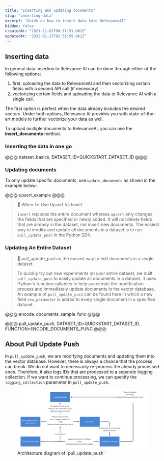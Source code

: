```yaml
---
title: "Inserting and updating documents"
slug: "inserting-data"
excerpt: "Guide on how to insert data into RelevanceAI"
hidden: false
createdAt: "2021-11-02T00:37:51.061Z"
updatedAt: "2022-01-17T02:31:59.061Z"
---
```

## Inserting data
In general data insertion to Relevance AI can be done through either of the following options:

1. first, uploading the data to RelevanceAI and then vectorizing certain fields with a second API call (if necessary)
2. vectorizing certain fields and uploading the data to Relevance AI with a single call.

The first option is perfect when the data already includes the desired vectors. Under both options, Relevance AI provides you with state-of-the-art models to further vectorize your data as well.

To upload multiple documents to RelevanceAI, you can use the **insert_documents** method.

### Inserting the data in one go

@@@ dataset_basics, DATASET_ID=QUICKSTART_DATASET_ID @@@

### Updating documents

To only update specific documents, use `update_documents` as shown in the example below:

@@@ upsert_example @@@

> 🚧 When To Use Upsert Vs Insert
>
> `insert` replaces the entire document whereas `upsert` only changes the fields that are specified or newly added. It will not delete fields that are already in the dataset, nor insert new documents.
The easiest way to modify and update all documents in a dataset is to run `pull_update_push` in the Python SDK.

### Updating An Entire Dataset
> 📘 pull_update_push is the easiest way to edit documents in a single dataset
>
> To quickly try out new experiments on your entire dataset, we built `pull_update_push` to easily update all documents in a dataset. It uses Python's function callables to help accelerate the modification process and immediately update documents in the vector database.
An example of `pull_update_push` can be found here in which a new field `new_parameter` is added to every single document in a specified dataset.

@@@ encode_documents_sample_func @@@

@@@ pull_update_push, DATASET_ID=QUICKSTART_DATASET_ID, FUNCTION=ENCODE_DOCUMENTS_FUNC @@@

## About Pull Update Push

In `pull_update_push`, we are modifying documents and updating them into the vector database. However, there is always a chance that the process can break. We do not want to necessarily re-process the already processed ones. Therefore, it also logs IDs that are processed to a separate logging collection. If we want to continue processing, we can specify the `logging_collection` parameter in `pull_update_push`.

<figure>
<img src="https://github.com/RelevanceAI/RelevanceAI-readme-docs/blob/v0.33.2/docs_template/GENERAL_FEATURES/creating-a-dataset/assets/pull-update-push.png" width="2492" alt="untitled@2x (1).png" />
<figcaption>Architecture diagram of `pull_update_push`</figcaption>
<figure>
